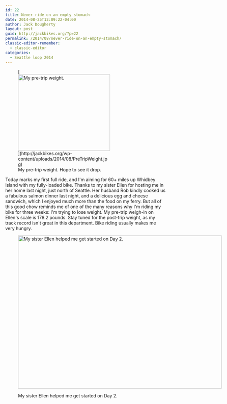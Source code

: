 ```yaml
---
id: 22
title: Never ride on an empty stomach
date: 2014-08-25T12:09:22-04:00
author: Jack Dougherty
layout: post
guid: http://jackbikes.org/?p=22
permalink: /2014/08/never-ride-on-an-empty-stomach/
classic-editor-remember:
  - classic-editor
categories:
  - Seattle loop 2014
---
```

<figure id="attachment_24" aria-describedby="caption-attachment-24" style="width: 289px" class="wp-caption alignright">[<img class="size-full wp-image-24" src="http://jackbikes.org/wp-content/uploads/2014/08/PreTripWeight.jpg" alt="My pre-trip weight. " width="289" height="239" />](http://jackbikes.org/wp-content/uploads/2014/08/PreTripWeight.jpg)<figcaption id="caption-attachment-24" class="wp-caption-text">My pre-trip weight. Hope to see it drop.</figcaption></figure> 

Today marks my first full ride, and I'm aiming for 60+ miles up Whidbey Island with my fully-loaded bike. Thanks to my sister Ellen for hosting me in her home last night, just north of Seattle. Her husband Rob kindly cooked us a fabulous salmon dinner last night, and a delicious egg and cheese sandwich, which I enjoyed much more than the food on my ferry. But all of this good chow reminds me of one of the many reasons why I'm riding my bike for three weeks: I'm trying to lose weight. My pre-trip weigh-in on Ellen's scale is 178.2 pounds. Stay tuned for the post-trip weight, as my track record isn't great in this department. Bike riding usually makes me very hungry.<figure id="attachment_25" aria-describedby="caption-attachment-25" style="width: 640px" class="wp-caption alignright">

[<img class="size-full wp-image-25" src="http://jackbikes.org/wp-content/uploads/2014/08/EllenJack.jpg" alt="My sister Ellen helped me get started on Day 2." width="640" height="480" srcset="https://jackbikes.org/wp-content/uploads/2014/08/EllenJack.jpg 640w, https://jackbikes.org/wp-content/uploads/2014/08/EllenJack-300x225.jpg 300w" sizes="(max-width: 640px) 100vw, 640px" />](http://jackbikes.org/wp-content/uploads/2014/08/EllenJack.jpg)<figcaption id="caption-attachment-25" class="wp-caption-text">My sister Ellen helped me get started on Day 2.</figcaption></figure>
